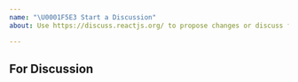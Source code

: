 ```yaml
---
name: "\U0001F5E3 Start a Discussion"
about: Use https://discuss.reactjs.org/ to propose changes or discuss feature requests.

---
```


## For Discussion

<!-- Describe your issue in detail. -->
